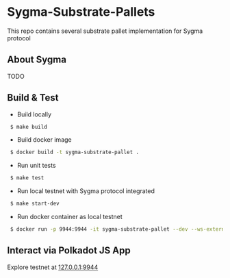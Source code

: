 # Sygma-Substrate-Pallets

This repo contains several substrate pallet implementation for Sygma protocol

## About Sygma

TODO

## Build  & Test

- Build locally

```sh
 $ make build
```

- Build docker image

```sh
 $ docker build -t sygma-substrate-pallet .
```

- Run unit tests

```sh
 $ make test
```

- Run local testnet with Sygma protocol integrated

```sh
 $ make start-dev
```

- Run docker container as local testnet

```sh
 $ docker run -p 9944:9944 -it sygma-substrate-pallet --dev --ws-external
```

## Interact via Polkadot JS App
Explore testnet at [127.0.0.1:9944](https://polkadot.js.org/apps/?rpc=ws%3A%2F%2F127.0.0.1%3A9944#/explorer)